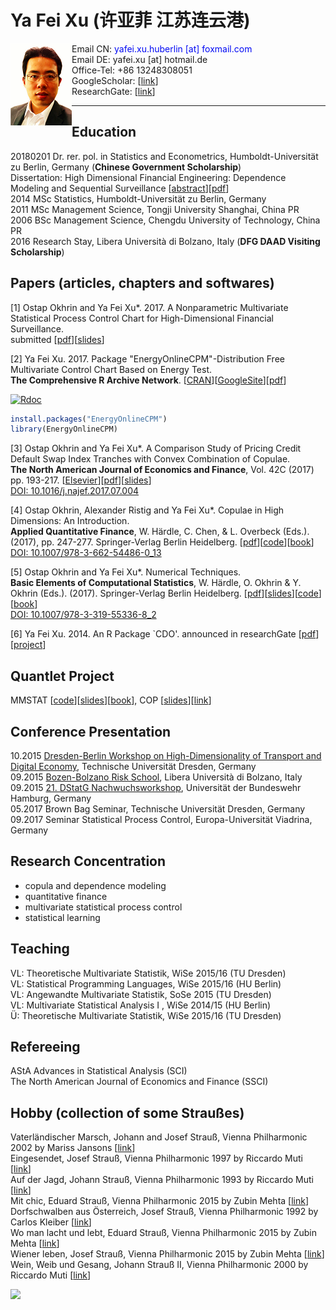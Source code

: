 # Ya Fei Xu (许亚菲 江苏连云港)

<img src="https://raw.githubusercontent.com/YafeiXu/yafeixu.github.io/master/1small.png" align="left">

Email CN: <span style="color: #030af4;">yafei.xu.huberlin [at] foxmail.com</span>  
Email DE: yafei.xu [at] hotmail.de       
Office-Tel: +86 13248308051  
GoogleScholar: [[link](https://scholar.google.com/citations?user=QpRUvNIAAAAJ&hl=en)]  
ResearchGate: [[link](https://www.researchgate.net/profile/Ya_Fei_Xu_xuyafei_jiangsulianyungang)]     



***
## Education  
20180201 Dr. rer. pol. in Statistics and Econometrics, Humboldt-Universität zu Berlin, Germany (**Chinese Government Scholarship**)       
Dissertation: High Dimensional Financial Engineering: Dependence Modeling and Sequential Surveillance [[abstract](https://edoc.hu-berlin.de/handle/18452/19510)][[pdf](https://github.com/YafeiXu/working_paper/raw/master/dissertation_xu_yafei.pdf)]                           
2014 MSc Statistics, Humboldt-Universität zu Berlin, Germany             
2011 MSc Management Science, Tongji University Shanghai, China PR   
2006 BSc Management Science, Chengdu University of Technology, China PR  
2016 Research Stay, Libera Università di Bolzano, Italy (**DFG DAAD Visiting Scholarship**)   

## Papers (articles, chapters and softwares)
[1] Ostap Okhrin and Ya Fei Xu\*. 2017. A Nonparametric Multivariate Statistical Process Control Chart for High-Dimensional Financial Surveillance.  
submitted [[pdf](https://github.com/YafeiXu/working_paper/raw/master/CPM102.pdf)][[slides](https://www.researchgate.net/publication/316789269_A_Nonparametric_Control_Chart_for_Financial_Surveillance)]

[2] Ya Fei Xu. 2017. Package "EnergyOnlineCPM"-Distribution Free Multivariate Control Chart Based on Energy Test.   
**The Comprehensive R Archive Network**. [[CRAN](https://cran.r-project.org/web/packages/EnergyOnlineCPM)][[GoogleSite](https://sites.google.com/site/energyonlinecpm/home)][[pdf](https://cran.r-project.org/web/packages/EnergyOnlineCPM/EnergyOnlineCPM.pdf)]    

[![Rdoc](http://www.rdocumentation.org/badges/version/EnergyOnlineCPM)](http://www.rdocumentation.org/packages/EnergyOnlineCPM)   


```R
install.packages("EnergyOnlineCPM")
library(EnergyOnlineCPM)
```

[3] Ostap Okhrin and Ya Fei Xu\*. A Comparison Study of Pricing Credit Default Swap Index Tranches with Convex Combination of Copulae.  
**The North American Journal of Economics and Finance**, Vol. 42C (2017) pp. 193-217. [[Elsevier](http://www.sciencedirect.com/science/article/pii/S106294081630078X)][[pdf](https://www.researchgate.net/publication/309204261_A_Comparison_Study_of_Pricing_Credit_Default_Swap_Index_Tranches_with_Convex_Combination_of_Copulae)][[slides](https://www.researchgate.net/profile/Yafei_Xu3/publication/315656346_A_Comparison_Study_of_Pricing_Credit_Default_Swap_Index_Tranches_with_Convex_Combination_of_Copulae/links/58d8b62692851c44d4ad31ab/A-Comparison-Study-of-Pricing-Credit-Default-Swap-Index-Tranches-with-Convex-Combination-of-Copulae.pdf?origin=publication_detail&ev=pub_int_prw_xdl&msrp=KJWyapOcbS1qM2-8-QUeiPkzXABGdumLUBGrJn_yYbOFEGAfrWXJyudl_HNTRe8uPr_cBEHelAooD5M7K4x9tOM5zBlki-Wxgy57TEgmrE4.RERLuvCDHo884hsPaxgakxdS5_P7mhvzME-KtKpNbJQbKCb2FSLaowkRxuy3vUyoOq85IOZplXr614ojKiHjaw.d3QS4kt7MODnknK5Jz5JarloZED10trIZzALAn6mXPWt-m2NRddqQfaapdExhYnCfHiqnn24aWRbAQqrTHPlPQ.suVvSKAr--U5eMaoPOKNLEhxbJnIf1RLdFfebdeA1t_o3NOa931gXVwcFbnf70hbda-oZRNMHi9Lnrl4h9e-Pw)]  
[DOI: 10.1016/j.najef.2017.07.004](http://www.sciencedirect.com/science/article/pii/S106294081630078X)


[4] Ostap Okhrin, Alexander Ristig and Ya Fei Xu\*. Copulae in High Dimensions: An Introduction.   
**Applied Quantitative Finance**, W. Härdle, C. Chen, & L. Overbeck (Eds.). (2017), pp. 247-277. Springer-Verlag Berlin Heidelberg. [[pdf](https://www.researchgate.net/publication/318881867_Copulae_in_High_Dimensions_An_Introduction)][[code](https://github.com/QuantLet/XFG3)][[book](https://link.springer.com/book/10.1007/978-3-662-54486-0)]  
[DOI: 10.1007/978-3-662-54486-0_13](https://doi.org/10.1007/978-3-662-54486-0_13)


[5] Ostap Okhrin and Ya Fei Xu\*. Numerical Techniques.   
**Basic Elements of Computational Statistics**, W. Härdle, O. Okhrin & Y. Okhrin (Eds.). (2017). Springer-Verlag Berlin Heidelberg.   [[pdf](https://github.com/YafeiXu/working_paper/blob/master/BCS-paper-O2-YFX.pdf)][[slides](https://www.researchgate.net/profile/Yafei_Xu3/publication/315656363_Numerical_Techniques/links/58d8b8c1aca2727e5e06e6e2/Numerical-Techniques.pdf?origin=publication_detail&ev=pub_int_prw_xdl&msrp=wdRpkcop1S6fh1LNWVe41IqAcLDSKrYieUasJnTnLpzrZ_WEP5M4j5SFZDaojwp2Wc4jZN-d4h86b8WB66B4DEkIsFgKX3OTj3jb044Tx_s.AJD5KuWK6Cu1AGgdW8Dc2W0r3LjFRH7xyECZe9oaA932wPHe08OXf_7rfVXrCiWhtTE7jJfx96hs4VoPPKn6QQ.jgwKtEo1SrdpIeA6gVnnsrZq0SWvSvsmE1AZl9naOyD5F3LTcgzV1aLvismwkuttuoH6GaFDJTjthUPadRz1eg.8wDZQABJRdRjuus3BOrN5kwT86fAFxiWu_SHpN_NISQO28GKiy87qao7YdIyt_u8LeXGCPc_bnxxTTp-3yGvnA)][[code](https://github.com/YafeiXu/bscQuantlet)][[book](http://www.springer.com/gp/book/9783319553351)]  
[DOI: 10.1007/978-3-319-55336-8_2](https://link.springer.com/chapter/10.1007/978-3-319-55336-8_2)


[6] Ya Fei Xu. 2014\. An R Package `CDO'.
announced in researchGate [[pdf](https://www.researchgate.net/publication/313837768_Reference_Manual_An_R_Package_%27CDO%27)][[project](https://sites.google.com/site/cdowithr/)]  
  
## Quantlet Project
MMSTAT [[code](https://github.com/QuantLet/MMSTAT)][[slides](https://www.researchgate.net/publication/315654977_MMSTAT_with_Shiny_Technology)][[book](http://www.springer.com/us/book/9783319177038)], COP [[slides](https://www.researchgate.net/profile/Yafei_Xu3/publication/315656520_COP-Project/links/58d8bb05aca2727e5e06e712/COP-Project.pdf?origin=publication_detail&ev=pub_int_prw_xdl&msrp=sxr75vmACuT7wy_6lw8-QYk8rrv4LYkTUB9loNLUTmy2xZHLSw7DIFPDikyMaSvHrjTJvJ7mVZ8G5zNf9bf96G26eQ-WwDO0aUnfQiI_Qdg.Bz-3xM6rsiDkwK74R9ZGdmi3HlT_HtmO8fAt2WRVAbZRoNrfFgxbxyXW37gU2jlCBWLHEtPIz_jd5UzWvuv-Sg.4wp5bVZecG5k7mR_8p9P9oaRG6LXj6dxe6XBg-DyAv6-dUVhoN2WSeSuzPlF9-IHY_ObqgiVz-FAycrTPufczA.-m2_BGaAS6Cxn-yQuSzgv6xpyoV6P8LKQjkRq1StI8egBy9tsV4M7Aoq2e7pZuL2ngayMJJ7fjAGt1LKMmTmNw)][[link](https://github.com/QuantLet/COP)]  

## Conference Presentation 
10.2015 [Dresden-Berlin Workshop on High-Dimensionality of Transport and Digital Economy](https://tu-dresden.de/bu/verkehr/ivw/osv/kooperation/events-1/dresden-berlin-workshop-2015), Technische Universität Dresden, Germany  
09.2015 [Bozen-Bolzano Risk School](http://pro1.unibz.it/projects/bz_risk_school/), Libera Università di Bolzano, Italy  
09.2015 [21\. DStatG Nachwuchsworkshop](http://www.dstatg.de/de/startseite/aktuelle-news/article/21-dstatg-nachwuchsworkshop-2015-in-hamburg/), Universität der Bundeswehr Hamburg, Germany  
05.2017 Brown Bag Seminar,  Technische Universität Dresden, Germany  
09.2017 Seminar Statistical Process Control,  Europa-Universität Viadrina, Germany 

## Research Concentration  
+ copula and dependence modeling
+ quantitative finance
+ multivariate statistical process control
+ statistical learning 
  
## Teaching
VL: Theoretische Multivariate Statistik, WiSe 2015/16 (TU Dresden)  
VL: Statistical Programming Languages, WiSe 2015/16 (HU Berlin)   
VL: Angewandte Multivariate Statistik, SoSe 2015 (TU Dresden)  
VL: Multivariate Statistical Analysis I , WiSe 2014/15 (HU Berlin)  
Ü: Theoretische Multivariate Statistik, WiSe 2015/16 (TU Dresden) 

## Refereeing
AStA Advances in Statistical Analysis (SCI)  
The North American Journal of Economics and Finance (SSCI)

## Hobby (collection of some Straußes)  
Vaterländischer Marsch, Johann and Josef Strauß, Vienna Philharmonic 2002 by Mariss Jansons [[link](https://www.youtube.com/watch?v=_k4KxaW-Qy4)]  
Eingesendet, Josef Strauß, Vienna Philharmonic 1997 by Riccardo Muti [[link](https://www.youtube.com/watch?v=hnXgmrXthIk)]  
Auf der Jagd, Johann Strauß, Vienna Philharmonic 1993 by Riccardo Muti [[link](https://www.youtube.com/watch?v=39RpnGSWb-U)]    
Mit chic, Eduard Strauß, Vienna Philharmonic 2015 by Zubin Mehta [[link](https://www.youtube.com/watch?v=rrPpLUI5m2w&feature=share&list=PLuBGjVk8rLS7BYfKSDSgT2imibf9nm1a4&index=17)]  
Dorfschwalben aus Österreich, Josef Strauß, Vienna Philharmonic 1992 by Carlos Kleiber [[link](https://www.youtube.com/watch?v=4pGa-E2rskA)]  
Wo man lacht und lebt, Eduard Strauß, Vienna Philharmonic 2015 by Zubin Mehta [[link](https://rutube.ru/video/9af8e9a1d9b0e9b657e6e45179ac5ba3/)]  
Wiener leben, Josef Strauß, Vienna Philharmonic 2015 by Zubin Mehta [[link](https://www.youtube.com/watch?v=R2uXQDS4btA)]  
Wein, Weib und Gesang, Johann Strauß II, Vienna Philharmonic 2000 by Riccardo Muti [[link](https://www.youtube.com/watch?v=hGqH6le7QoI)]


[![](//clustrmaps.com/map_v2.png?cl=0e1633&w=a&t=tt&d=ZEyQFXd6AhKiGuXzWw5CacldY3nE2Ujiv4HO4zmwEmQ&co=0b4975&ct=cdd4d9)](https://clustrmaps.com/site/19ncd)
